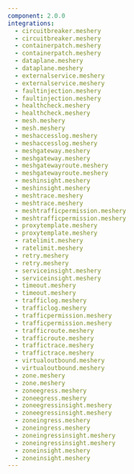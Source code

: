 ```yaml
---
component: 2.0.0
integrations:
  - circuitbreaker.meshery
  - circuitbreaker.meshery
  - containerpatch.meshery
  - containerpatch.meshery
  - dataplane.meshery
  - dataplane.meshery
  - externalservice.meshery
  - externalservice.meshery
  - faultinjection.meshery
  - faultinjection.meshery
  - healthcheck.meshery
  - healthcheck.meshery
  - mesh.meshery
  - mesh.meshery
  - meshaccesslog.meshery
  - meshaccesslog.meshery
  - meshgateway.meshery
  - meshgateway.meshery
  - meshgatewayroute.meshery
  - meshgatewayroute.meshery
  - meshinsight.meshery
  - meshinsight.meshery
  - meshtrace.meshery
  - meshtrace.meshery
  - meshtrafficpermission.meshery
  - meshtrafficpermission.meshery
  - proxytemplate.meshery
  - proxytemplate.meshery
  - ratelimit.meshery
  - ratelimit.meshery
  - retry.meshery
  - retry.meshery
  - serviceinsight.meshery
  - serviceinsight.meshery
  - timeout.meshery
  - timeout.meshery
  - trafficlog.meshery
  - trafficlog.meshery
  - trafficpermission.meshery
  - trafficpermission.meshery
  - trafficroute.meshery
  - trafficroute.meshery
  - traffictrace.meshery
  - traffictrace.meshery
  - virtualoutbound.meshery
  - virtualoutbound.meshery
  - zone.meshery
  - zone.meshery
  - zoneegress.meshery
  - zoneegress.meshery
  - zoneegressinsight.meshery
  - zoneegressinsight.meshery
  - zoneingress.meshery
  - zoneingress.meshery
  - zoneingressinsight.meshery
  - zoneingressinsight.meshery
  - zoneinsight.meshery
  - zoneinsight.meshery
---
```

